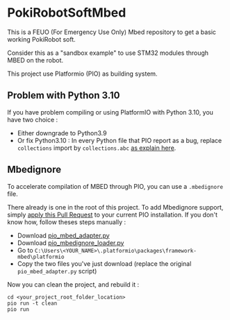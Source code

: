 # PokiRobotSoftMbed
This is a FEUO (For Emergency Use Only) Mbed repository to get a basic working PokiRobot soft.

Consider this as a "sandbox example" to use STM32 modules through MBED on the robot.

This project use Platformio (PIO) as building system.



## Problem with Python 3.10

If you have problem compiling or using PlatformIO with Python 3.10, you have two choice :

* Either downgrade to Python3.9
* Or fix Python3.10 : In every Python file that PIO report as a bug, replace `collections` import by `collections.abc` [as explain here](https://stackoverflow.com/a/72032154).



## Mbedignore

To accelerate compilation of MBED through PIO, you can use a `.mbedignore` file.

There already is one in the root of this project. To add Mbedignore support, simply [apply this Pull Request](https://github.com/platformio/builder-framework-mbed/pull/26) to your current PIO installation. If you don't know how, follow theses steps manually :

* Download [pio_mbed_adapter.py](https://raw.githubusercontent.com/platformio/builder-framework-mbed/f4e342ae23f16be730975b2a5b8544779cee1ddc/pio_mbed_adapter.py)
* Download [pio_mbedignore_loader.py](https://raw.githubusercontent.com/platformio/builder-framework-mbed/f4e342ae23f16be730975b2a5b8544779cee1ddc/pio_mbedignore_loader.py)
* Go to `C:\Users\<YOUR_NAME>\.platformio\packages\framework-mbed\platformio`
* Copy the two files you've just download (replace the original `pio_mbed_adapter.py` script)

Now you can clean the project, and rebuild it :

```
cd <your_project_root_folder_location>
pio run -t clean
pio run
```

